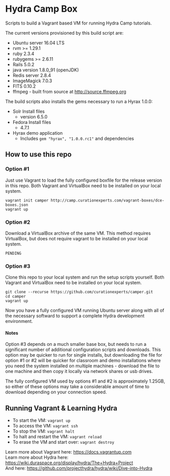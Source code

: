 Hydra Camp Box
==============

Scripts to build a Vagrant based VM for running Hydra Camp tutorials.

The current versions provisioned by this build script are:

* Ubuntu server 16.04 LTS
* rvm >= 1.29.1
* ruby 2.3.4
* rubygems >= 2.6.11
* Rails 5.0.2
* java version 1.8.0_91 (openJDK)
* Redis server 2.8.4
* ImageMagick 7.0.3
* FITS 0.10.2
* ffmpeg - built from source at http://source.ffmpeg.org

The build scripts also installs the gems necessary to run a Hyrax 1.0.0:

* Solr Install files
    * version 6.5.0
* Fedora Install files
	* 4.7.1
* Hyrax demo application
	* Includes `gem "hyrax", "1.0.0.rc1"` and dependencies

How to use this repo
--------------------

### Option #1 ###
Just use Vagrant to load the fully configured boxfile for the release version in this repo. Both Vagrant and VirtualBox need to be installed on your local system.  

    vagrant init camper http://camp.curationexperts.com/vagrant-boxes/dce-boxes.json
    vagrant up

### Option #2 ###
Download a VirtualBox archive of the same VM. This method requires VirtualBox, but does not require vagrant to be installed on your local system.

    PENDING

### Option #3 ###
Clone this repo to your local system and run the setup scripts yourself.  Both Vagrant and VirtualBox need to be installed on your local system.  

    git clone --recurse https://github.com/curationexperts/camper.git
    cd camper
    vagrant up

Now you have a fully configured VM running Ubuntu server along with all of the necessary softward to support a complete Hydra development environment.

#### Notes ####
Option #3 depends on a much smaller base box, but needs to run a significant number of additional configuration scripts and downloads.  This option may be quicker to run for single installs, but downloading the file for option #1 or #2 will be quicker for classroom and demo installations where you need the system installed on multiple machines - download the file to one machine and then copy it locally via network shares or usb drives.

The fully configured VM used by options #1 and #2 is approximately 1.25GB, so either of these options may take a considerable amount of time to download depending on your connection speed. 


Running Vagrant & Learning Hydra
--------------------------------

* To start the VM: `vagrant up`
* To access the VM: `vagrant ssh`
* To stop the VM: `vagrant halt`
* To halt and restart the VM: `vagrant reload`
* To erase the VM and start over: `vagrant destroy`

Learn more about Vagrant here: https://docs.vagrantup.com  
Learn more about Hydra here: https://wiki.duraspace.org/display/hydra/The+Hydra+Project  
And here: https://github.com/projecthydra/hydra/wiki/Dive-into-Hydra  

